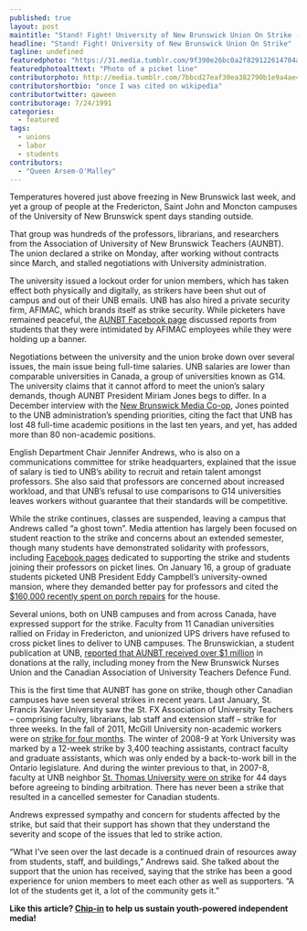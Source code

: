 ```yaml
---
published: true
layout: post
maintitle: "Stand! Fight! University of New Brunswick Union On Strike - {Young}ist"
headline: "Stand! Fight! University of New Brunswick Union On Strike"
tagline: undefined
featuredphoto: "https://31.media.tumblr.com/9f390e26bc0a2f829122614784a87688/tumblr_inline_mzpqy7pdvN1rkj9dw.jpg"
featuredphotoalttext: "Photo of a picket line"
contributorphoto: http://media.tumblr.com/7bbcd27eaf30ea382790b1e9a4ae4dc4/tumblr_inline_mmcri3kjAU1rkj9dw.jpg
contributorshortbio: "once I was cited on wikipedia"
contributortwitter: qaween
contributorage: 7/24/1991
categories: 
  - featured
tags: 
  - unions
  - labor
  - students
contributors: 
  - "Queen Arsem-O'Malley"
---
```


Temperatures hovered just above freezing in New Brunswick last week, and yet a group of people at the Fredericton, Saint John and Moncton campuses of the University of New Brunswick spent days standing outside.

That group was hundreds of the professors, librarians, and researchers from the Association of University of New Brunswick Teachers (AUNBT). The union declared a strike on Monday, after working without contracts since March, and stalled negotiations with University administration.

The university issued a lockout order for union members, which has taken effect both physically and digitally, as strikers have been shut out of campus and out of their UNB emails. UNB has also hired a private security firm, AFIMAC, which brands itself as strike security. While picketers have remained peaceful, the [AUNBT Facebook page](https://www.facebook.com/AUNBT.ca) discussed reports from students that they were intimidated by AFIMAC employees while they were holding up a banner.

Negotiations between the university and the union broke down over several issues, the main issue being full-time salaries. UNB salaries are lower than comparable universities in Canada, a group of universities known as G14. The university claims that it cannot afford to meet the union’s salary demands, though AUNBT President Miriam Jones begs to differ. In a December interview with the [New Brunswick Media Co-op](http://nbmediacoop.org/2013/12/12/interview-with-miriam-jones-of-aunbt/), Jones pointed to the UNB administration’s spending priorities, citing the fact that UNB has lost 48 full-time academic positions in the last ten years, and yet, has added more than 80 non-academic positions.


English Department Chair Jennifer Andrews, who is also on a communications committee for strike headquarters, explained that the issue of salary is tied to UNB’s ability to recruit and retain talent amongst professors. She also said that professors are concerned about increased workload, and that UNB’s refusal to use comparisons to G14 universities leaves workers without guarantee that their standards will be competitive.


While the strike continues, classes are suspended, leaving a campus that Andrews called “a ghost town”. Media attention has largely been focused on student reaction to the strike and concerns about an extended semester, though many students have demonstrated solidarity with professors, including [Facebook pages](https://www.facebook.com/UNBFstudentssupportingAUNBT?ref=profile) dedicated to supporting the strike and students joining their professors on picket lines. On January 16, a group of graduate students picketed UNB President Eddy Campbell’s university-owned mansion, where they demanded better pay for professors and cited the [$160,000 recently spent on porch repairs](http://www.cbc.ca/news/canada/new-brunswick/unb-pays-160k-to-fix-porch-on-president-s-mansion-1.1227079) for the house.


Several unions, both on UNB campuses and from across Canada, have expressed support for the strike. Faculty from 11 Canadian universities rallied on Friday in Fredericton, and unionized UPS drivers have refused to cross picket lines to deliver to UNB campuses. The Brunswickian, a student publication at UNB, [reported that AUNBT received over $1 million](http://thebruns.ca/aunbt-receives-1-million-dollars-donations-rally-tell-negotiations-will-resume/) in donations at the rally, including money from the New Brunswick Nurses Union and the Canadian Association of University Teachers Defence Fund.


This is the first time that AUNBT has gone on strike, though other Canadian campuses have seen several strikes in recent years. Last January, St. Francis Xavier University saw the St. FX Association of University Teachers – comprising faculty, librarians, lab staff and extension staff – strike for three weeks. In the fall of 2011, McGill University non-academic workers were on [strike for four months](http://www.mcgilldaily.com/2011/12/munaca-strike-ends/). The winter of 2008-9 at York University was marked by a 12-week strike by 3,400 teaching assistants, contract faculty and graduate assistants, which was only ended by a back-to-work bill in the Ontario legislature. And during the winter previous to that, in 2007-8, faculty at UNB neighbor [St. Thomas University were on strike](http://www.cautbulletin.ca/en_article.asp?ArticleID=385) for 44 days before agreeing to binding arbitration. There has never been a strike that resulted in a cancelled semester for Canadian students.

Andrews expressed sympathy and concern for students affected by the strike, but said that their support has shown that they understand the severity and scope of the issues that led to strike action.

“What I’ve seen over the last decade is a continued drain of resources away from students, staff, and buildings,” Andrews said. She talked about the support that the union has received, saying that the strike has been a good experience for union members to meet each other as well as supporters. “A lot of the students get it, a lot of the community gets it.”

**Like this article? [Chip-in](http://bit.ly/GiftYngst) to help us sustain youth-powered independent media!**